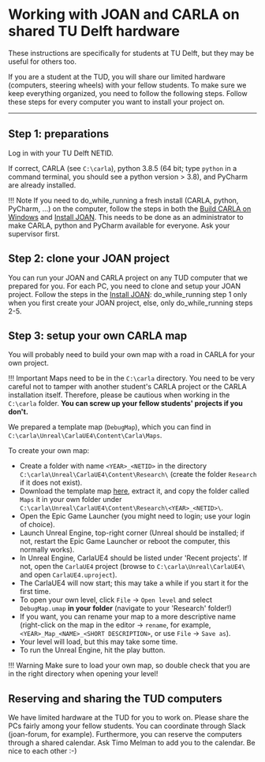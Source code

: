 # Working with JOAN and CARLA on shared TU Delft hardware

These instructions are specifically for students at TU Delft, but they may be useful for others too. 

If you are a student at the TUD, you will share our limited hardware (computers, steering wheels) with your fellow students. To make sure we keep everything organized, you need to follow the following steps. Follow these steps for every computer you want to install your project on.

---

## Step 1: preparations

Log in with your TU Delft NETID.

If correct, CARLA (see `C:\carla`), python 3.8.5 (64 bit; type `python` in a command terminal, you should see a python version > 3.8), and PyCharm are already installed. 

!!! Note
    If you need to do_while_running a fresh install (CARLA, python, PyCharm, ...) on the computer, follow the steps in both the [Build CARLA on Windows](setup-carla-windows.md) and [Install JOAN](setup-joan.md). This needs to be done as an administrator to make CARLA, python and PyCharm available for everyone. Ask your supervisor first.

## Step 2: clone your JOAN project

You can run your JOAN and CARLA project on any TUD computer that we prepared for you. For each PC, you need to clone and setup your JOAN project. Follow the steps in the [Install JOAN](setup-joan.md): do_while_running step 1 only when you first create your JOAN project, else, only do_while_running steps 2-5. 


## Step 3: setup your own CARLA map

You will probably need to build your own map with a road in CARLA for your own project.

!!! Important
    Maps need to be in the `C:\carla` directory. You need to be very careful not to tamper with another student's CARLA project or the CARLA installation itself. Therefore, please be cautious when working in the `C:\carla` folder. __You can screw up your fellow students' projects if you don't.__

We prepared a template map (`DebugMap`), which you can find in `C:\carla\Unreal\CarlaUE4\Content\Carla\Maps`.

To create your own map: 

- Create a folder with name `<YEAR>_<NETID>` in the directory `C:\carla\Unreal\CarlaUE4\Content\Research\` (create the folder `Research` if it does not exist). 
- Download the template map [here](https://www.dropbox.com/s/qu8ejogahhre0el/Template_Maps_08_2020.zip?dl=0), extract it, and copy the folder called `Maps` it in your own folder under `C:\carla\Unreal\CarlaUE4\Content\Research\<YEAR>_<NETID>\`.
- Open the Epic Game Launcher (you might need to login; use your login of choice).
- Launch Unreal Engine, top-right corner (Unreal should be installed; if not, restart the Epic Game Launcher or reboot the computer, this normally works).
- In Unreal Engine, CarlaUE4 should be listed under 'Recent projects'. If not, open the `CarlaUE4` project (browse to `C:\carla\Unreal\CarlaUE4\` and open `CarlaUE4.uproject`). 
- The CarlaUE4 will now start; this may take a while if you start it for the first time.
- To open your own level, click `File` &rarr; `Open level` and select `DebugMap.umap` __in your folder__ (navigate to your 'Research' folder!)
- If you want, you can rename your map to a more descriptive name (right-click on the map in the editor &rarr; `rename`, for example, `<YEAR>_Map_<NAME>_<SHORT DESCRIPTION>`, or use `File` &rarr; `Save as`).
- Your level will load, but this may take some time.
- To run the Unreal Engine, hit the play button.
  
!!! Warning
    Make sure to load your own map, so double check that you are in the right directory when opening your level!
    
## Reserving and sharing the TUD computers

We have limited hardware at the TUD for you to work on. Please share the PCs fairly among your fellow students. You can coordinate through Slack (joan-forum, for example). Furthermore, you can reserve the computers through a shared calendar. Ask Timo Melman to add you to the calendar. Be nice to each other :-)